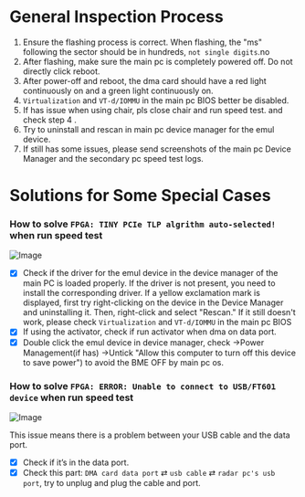 # General Inspection Process
1. Ensure the flashing process is correct. When flashing, the "ms" following the sector should be in hundreds, `not single digits`.no
2. After flashing, make sure the main pc is completely powered off. Do not directly click reboot.
3. After power-off and reboot, the dma card should have a red light continuously on and a green light continuously on.
4. `Virtualization` and `VT-d/IOMMU` in the main pc BIOS better be disabled.
5. If has issue when using chair, pls close chair and run speed test. and check step 4 .
6. Try to uninstall and rescan in main pc device manager for the emul device.
7. If still has some issues, please send screenshots of the main pc Device Manager and the secondary pc speed test logs.

# Solutions for Some Special Cases

### How to solve `FPGA: TINY PCIe TLP algrithm auto-selected!` when run speed test

![Image](https://github.com/user-attachments/assets/f61cc94e-fa2b-45cf-8aae-5131cf9ff4d8)

- [x] Check if the driver for the emul device in the device manager of the main PC is loaded properly. If the driver is not present, you need to install the corresponding driver. If a yellow exclamation mark is displayed, first try right-clicking on the device in the Device Manager and uninstalling it. Then, right-click and select "Rescan." If it still doesn't work, please check `Virtualization` and `VT-d/IOMMU` in the main pc BIOS
- [x] If using the activator, check if run activator when dma on data port.
- [x] Double click the emul device in device manager, check ->Power Management(if has) ->Untick "Allow this computer to turn off this device to save power") to avoid the BME OFF by main pc os.

### How to solve `FPGA: ERROR: Unable to connect to USB/FT601 device` when run speed test

![Image](https://github.com/user-attachments/assets/57aa54aa-eabe-4169-854a-3512227c55ea)

This issue means there is a problem between your USB cable and the data port.
- [x] Check if it’s in the data port.
- [x] Check this part: `DMA card data port` ⇄ `usb cable` ⇄ `radar pc's usb port`, try to unplug and plug the cable and port.
